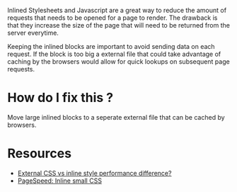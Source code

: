 Inlined Stylesheets and Javascript are a great way to reduce the amount of requests that needs to be opened for a page to render. The drawback is that they increase the size of the page that will need to be returned from the server everytime.

Keeping the inlined blocks are important to avoid sending data on each request. If the block is too big a external file that could take advantage of caching by the browsers would allow for quick lookups on subsequent page requests.

# How do I fix this ?

Move large inlined blocks to a seperate external file that can be cached by browsers.

# Resources

* [External CSS vs inline style performance difference?](http://stackoverflow.com/questions/8284365/external-css-vs-inline-style-performance-difference)
* [PageSpeed: Inline small CSS](https://gtmetrix.com/inline-small-css.html)
